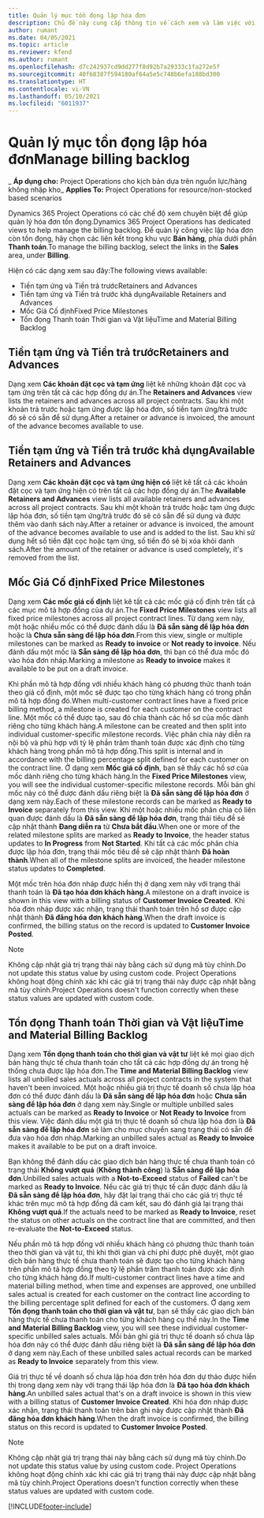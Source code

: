 ```yaml
---
title: Quản lý mục tồn đọng lập hóa đơn
description: Chủ đề này cung cấp thông tin về cách xem và làm việc với mục tồn đọng lập hóa đơn trong Project Operations.
author: rumant
ms.date: 04/05/2021
ms.topic: article
ms.reviewer: kfend
ms.author: rumant
ms.openlocfilehash: d7c242937cd9dd277f8d92b7a29333c1fa272e5f
ms.sourcegitcommit: 40f68387f594180af64a5e5c748b6efa188bd300
ms.translationtype: HT
ms.contentlocale: vi-VN
ms.lasthandoff: 05/10/2021
ms.locfileid: "6011937"
---
```

# <a name="manage-billing-backlog"></a><span data-ttu-id="1baab-103">Quản lý mục tồn đọng lập hóa đơn</span><span class="sxs-lookup"><span data-stu-id="1baab-103">Manage billing backlog</span></span>

<span data-ttu-id="1baab-104">_ **Áp dụng cho:** Project Operations cho kịch bản dựa trên nguồn lực/hàng không nhập kho</span><span class="sxs-lookup"><span data-stu-id="1baab-104">_ **Applies To:** Project Operations for resource/non-stocked based scenarios</span></span>

<span data-ttu-id="1baab-105">Dynamics 365 Project Operations có các chế độ xem chuyên biệt để giúp quản lý hóa đơn tồn đọng.</span><span class="sxs-lookup"><span data-stu-id="1baab-105">Dynamics 365 Project Operations has dedicated views to help manage the billing backlog.</span></span> <span data-ttu-id="1baab-106">Để quản lý công việc lập hóa đơn còn tồn đọng, hãy chọn các liên kết trong khu vực **Bán hàng**, phía dưới phần **Thanh toán**.</span><span class="sxs-lookup"><span data-stu-id="1baab-106">To manage the billing backlog, select the links in the **Sales** area, under **Billing**.</span></span> 

<span data-ttu-id="1baab-107">Hiện có các dạng xem sau đây:</span><span class="sxs-lookup"><span data-stu-id="1baab-107">The following views available:</span></span>

- <span data-ttu-id="1baab-108">Tiền tạm ứng và Tiền trả trước</span><span class="sxs-lookup"><span data-stu-id="1baab-108">Retainers and Advances</span></span>
- <span data-ttu-id="1baab-109">Tiền tạm ứng và Tiền trả trước khả dụng</span><span class="sxs-lookup"><span data-stu-id="1baab-109">Available Retainers and Advances</span></span>
- <span data-ttu-id="1baab-110">Mốc Giá Cố định</span><span class="sxs-lookup"><span data-stu-id="1baab-110">Fixed Price Milestones</span></span>
- <span data-ttu-id="1baab-111">Tồn đọng Thanh toán Thời gian và Vật liệu</span><span class="sxs-lookup"><span data-stu-id="1baab-111">Time and Material Billing Backlog</span></span>

## <a name="retainers-and-advances"></a><span data-ttu-id="1baab-112">Tiền tạm ứng và Tiền trả trước</span><span class="sxs-lookup"><span data-stu-id="1baab-112">Retainers and Advances</span></span>

<span data-ttu-id="1baab-113">Dạng xem **Các khoản đặt cọc và tạm ứng** liệt kê những khoản đặt cọc và tạm ứng trên tất cả các hợp đồng dự án.</span><span class="sxs-lookup"><span data-stu-id="1baab-113">The **Retainers and Advances** view lists the retainers and advances across all project contracts.</span></span> <span data-ttu-id="1baab-114">Sau khi một khoản trả trước hoặc tạm ứng được lập hóa đơn, số tiền tạm ứng/trả trước đó sẽ có sẵn để sử dụng.</span><span class="sxs-lookup"><span data-stu-id="1baab-114">After a retainer or advance is invoiced, the amount of the advance becomes available to use.</span></span>

## <a name="available-retainers-and-advances"></a><span data-ttu-id="1baab-115">Tiền tạm ứng và Tiền trả trước khả dụng</span><span class="sxs-lookup"><span data-stu-id="1baab-115">Available Retainers and Advances</span></span>

<span data-ttu-id="1baab-116">Dạng xem **Các khoản đặt cọc và tạm ứng hiện có** liệt kê tất cả các khoản đặt cọc và tạm ứng hiện có trên tất cả các hợp đồng dự án.</span><span class="sxs-lookup"><span data-stu-id="1baab-116">The **Available Retainers and Advances** view lists all available retainers and advances across all project contracts.</span></span> <span data-ttu-id="1baab-117">Sau khi một khoản trả trước hoặc tạm ứng được lập hóa đơn, số tiền tạm ứng/trả trước đó sẽ có sẵn để sử dụng và được thêm vào danh sách này.</span><span class="sxs-lookup"><span data-stu-id="1baab-117">After a retainer or advance is invoiced, the amount of the advance becomes available to use and is added to the list.</span></span> <span data-ttu-id="1baab-118">Sau khi sử dụng hết số tiền đặt cọc hoặc tạm ứng, số tiền đó sẽ bị xóa khỏi danh sách.</span><span class="sxs-lookup"><span data-stu-id="1baab-118">After the amount of the retainer or advance is used completely, it's removed from the list.</span></span>

## <a name="fixed-price-milestones"></a><span data-ttu-id="1baab-119">Mốc Giá Cố định</span><span class="sxs-lookup"><span data-stu-id="1baab-119">Fixed Price Milestones</span></span>

<span data-ttu-id="1baab-120">Dạng xem **Các mốc giá cố định** liệt kê tất cả các mốc giá cố định trên tất cả các mục mô tả hợp đồng của dự án.</span><span class="sxs-lookup"><span data-stu-id="1baab-120">The **Fixed Price Milestones** view lists all fixed price milestones across all project contract lines.</span></span> <span data-ttu-id="1baab-121">Từ dạng xem này, một hoặc nhiều mốc có thể được đánh dấu là **Đã sẵn sàng để lập hóa đơn** hoặc là **Chưa sẵn sàng để lập hóa đơn**.</span><span class="sxs-lookup"><span data-stu-id="1baab-121">From this view, single or multiple milestones can be marked as **Ready to invoice** or **Not ready to invoice**.</span></span> <span data-ttu-id="1baab-122">Nếu đánh dấu một mốc là **Sẵn sàng để lập hóa đơn**, thì bạn có thể đưa mốc đó vào hóa đơn nháp.</span><span class="sxs-lookup"><span data-stu-id="1baab-122">Marking a milestone as **Ready to invoice** makes it available to be put on a draft invoice.</span></span>

<span data-ttu-id="1baab-123">Khi phần mô tả hợp đồng với nhiều khách hàng có phương thức thanh toán theo giá cố định, một mốc sẽ được tạo cho từng khách hàng có trong phần mô tả hợp đồng đó.</span><span class="sxs-lookup"><span data-stu-id="1baab-123">When multi-customer contract lines have a fixed price billing method, a milestone is created for each customer on the contract line.</span></span> <span data-ttu-id="1baab-124">Một mốc có thể được tạo, sau đó chia thành các hồ sơ của mốc dành riêng cho từng khách hàng.</span><span class="sxs-lookup"><span data-stu-id="1baab-124">A milestone can be created and then split into individual customer-specific milestone records.</span></span> <span data-ttu-id="1baab-125">Việc phân chia này diễn ra nội bộ và phù hợp với tỷ lệ phần trăm thanh toán được xác định cho từng khách hàng trong phần mô tả hợp đồng.</span><span class="sxs-lookup"><span data-stu-id="1baab-125">This split is internal and in accordance with the billing percentage split defined for each customer on the contract line.</span></span> <span data-ttu-id="1baab-126">Ở dạng xem **Mốc giá cố định**, bạn sẽ thấy các hồ sơ của mốc dành riêng cho từng khách hàng.</span><span class="sxs-lookup"><span data-stu-id="1baab-126">In the **Fixed Price Milestones** view, you will see the individual customer-specific milestone records.</span></span> <span data-ttu-id="1baab-127">Mỗi bản ghi mốc này có thể được đánh dấu riêng biệt là **Đã sẵn sàng để lập hóa đơn** ở dạng xem này.</span><span class="sxs-lookup"><span data-stu-id="1baab-127">Each of these milestone records can be marked as **Ready to Invoice** separately from this view.</span></span> <span data-ttu-id="1baab-128">Khi một hoặc nhiều mốc phân chia có liên quan được đánh dấu là **Đã sẵn sàng để lập hóa đơn**, trạng thái tiêu đề sẽ cập nhật thành **Đang diễn ra** từ **Chưa bắt đầu**.</span><span class="sxs-lookup"><span data-stu-id="1baab-128">When one or more of the related milestone splits are marked as **Ready to Invoice**, the header status updates to **In Progress** from **Not Started**.</span></span> <span data-ttu-id="1baab-129">Khi tất cả các mốc phân chia được lập hóa đơn, trạng thái mốc tiêu đề sẽ cập nhật thành **Đã hoàn thành**.</span><span class="sxs-lookup"><span data-stu-id="1baab-129">When all of the milestone splits are invoiced, the header milestone status updates to **Completed**.</span></span>

<span data-ttu-id="1baab-130">Một mốc trên hóa đơn nháp được hiển thị ở dạng xem này với trạng thái thanh toán là **Đã tạo hóa đơn khách hàng**.</span><span class="sxs-lookup"><span data-stu-id="1baab-130">A milestone on a draft invoice is shown in this view with a billing status of **Customer Invoice Created**.</span></span> <span data-ttu-id="1baab-131">Khi hóa đơn nháp được xác nhận, trạng thái thanh toán trên hồ sơ được cập nhật thành **Đã đăng hóa đơn khách hàng**.</span><span class="sxs-lookup"><span data-stu-id="1baab-131">When the draft invoice is confirmed, the billing status on the record is updated to **Customer Invoice Posted**.</span></span> 

> [!NOTE] 
> <span data-ttu-id="1baab-132">Không cập nhật giá trị trạng thái này bằng cách sử dụng mã tùy chỉnh.</span><span class="sxs-lookup"><span data-stu-id="1baab-132">Do not update this status value by using custom code.</span></span> <span data-ttu-id="1baab-133">Project Operations không hoạt động chính xác khi các giá trị trạng thái này được cập nhật bằng mã tùy chỉnh.</span><span class="sxs-lookup"><span data-stu-id="1baab-133">Project Operations doesn't function correctly when these status values are updated with custom code.</span></span>

## <a name="time-and-material-billing-backlog"></a><span data-ttu-id="1baab-134">Tồn đọng Thanh toán Thời gian và Vật liệu</span><span class="sxs-lookup"><span data-stu-id="1baab-134">Time and Material Billing Backlog</span></span>

<span data-ttu-id="1baab-135">Dạng xem **Tồn đọng thanh toán cho thời gian và vật tư** liệt kê mọi giao dịch bán hàng thực tế chưa thanh toán cho tất cả các hợp đồng dự án trong hệ thống chưa được lập hóa đơn.</span><span class="sxs-lookup"><span data-stu-id="1baab-135">The **Time and Material Billing Backlog** view lists all unbilled sales actuals across all project contracts in the system that haven't been invoiced.</span></span> <span data-ttu-id="1baab-136">Một hoặc nhiều giá trị thực tế doanh số chưa lập hóa đơn có thể được đánh dấu là **Đã sẵn sàng để lập hóa đơn** hoặc **Chưa sẵn sàng để lập hóa đơn** ở dạng xem này.</span><span class="sxs-lookup"><span data-stu-id="1baab-136">Single or multiple unbilled sales actuals can be marked as **Ready to Invoice** or **Not Ready to Invoice** from this view.</span></span> <span data-ttu-id="1baab-137">Việc đánh dấu một giá trị thực tế doanh số chưa lập hóa đơn là **Đã sẵn sàng để lập hóa đơn** sẽ làm cho mục chuyển sang trạng thái có sẵn để đưa vào hóa đơn nháp.</span><span class="sxs-lookup"><span data-stu-id="1baab-137">Marking an unbilled sales actual as **Ready to Invoice** makes it available to be put on a draft invoice.</span></span>

<span data-ttu-id="1baab-138">Bạn không thể đánh dấu các giao dịch bán hàng thực tế chưa thanh toán có trạng thái **Không vượt quá** (**Không thành công**) là **Sẵn sàng để lập hóa đơn**.</span><span class="sxs-lookup"><span data-stu-id="1baab-138">Unbilled sales actuals with a **Not-to-Exceed** status of **Failed** can't be marked as **Ready to Invoice**.</span></span> <span data-ttu-id="1baab-139">Nếu các giá trị thực tế cần được đánh dấu là **Đã sẵn sàng để lập hóa đơn**, hãy đặt lại trạng thái cho các giá trị thực tế khác trên mục mô tả hợp đồng đã cam kết, sau đó đánh giá lại trạng thái **Không vượt quá**.</span><span class="sxs-lookup"><span data-stu-id="1baab-139">If the actuals need to be marked as **Ready to Invoice**, reset the status on other actuals on the contract line that are committed, and then re-evaluate the **Not-to-Exceed** status.</span></span>

<span data-ttu-id="1baab-140">Nếu phần mô tả hợp đồng với nhiều khách hàng có phương thức thanh toán theo thời gian và vật tư, thì khi thời gian và chi phí được phê duyệt, một giao dịch bán hàng thực tế chưa thanh toán sẽ được tạo cho từng khách hàng trên phần mô tả hợp đồng theo tỷ lệ phần trăm thanh toán được xác định cho từng khách hàng đó.</span><span class="sxs-lookup"><span data-stu-id="1baab-140">If multi-customer contract lines have a time and material billing method, when time and expenses are approved, one unbilled sales actual is created for each customer on the contract line according to the billing percentage split defined for each of the customers.</span></span> <span data-ttu-id="1baab-141">Ở dạng xem **Tồn đọng thanh toán cho thời gian và vật tư**, bạn sẽ thấy các giao dịch bán hàng thực tế chưa thanh toán cho từng khách hàng cụ thể này.</span><span class="sxs-lookup"><span data-stu-id="1baab-141">In the **Time and Material Billing Backlog** view, you will see these individual customer-specific unbilled sales actuals.</span></span> <span data-ttu-id="1baab-142">Mỗi bản ghi giá trị thực tế doanh số chưa lập hóa đơn này có thể được đánh dấu riêng biệt là **Đã sẵn sàng để lập hóa đơn** ở dạng xem này.</span><span class="sxs-lookup"><span data-stu-id="1baab-142">Each of these unbilled sales actual records can be marked as **Ready to Invoice** separately from this view.</span></span>

<span data-ttu-id="1baab-143">Giá trị thực tế về doanh số chưa lập hóa đơn trên hóa đơn dự thảo được hiển thị trong dạng xem này với trạng thái lập hóa đơn là **Đã tạo hóa đơn khách hàng**.</span><span class="sxs-lookup"><span data-stu-id="1baab-143">An unbilled sales actual that's on a draft invoice is shown in this view with a billing status of **Customer Invoice Created**.</span></span> <span data-ttu-id="1baab-144">Khi hóa đơn nháp được xác nhận, trạng thái thanh toán trên bản ghi này được cập nhật thành **Đã đăng hóa đơn khách hàng**.</span><span class="sxs-lookup"><span data-stu-id="1baab-144">When the draft invoice is confirmed, the billing status on this record is updated to **Customer Invoice Posted**.</span></span> 

> [!NOTE] 
> <span data-ttu-id="1baab-145">Không cập nhật giá trị trạng thái này bằng cách sử dụng mã tùy chỉnh.</span><span class="sxs-lookup"><span data-stu-id="1baab-145">Do not update this status value by using custom code.</span></span> <span data-ttu-id="1baab-146">Project Operations không hoạt động chính xác khi các giá trị trạng thái này được cập nhật bằng mã tùy chỉnh.</span><span class="sxs-lookup"><span data-stu-id="1baab-146">Project Operations doesn't function correctly when these status values are updated with custom code.</span></span>


[!INCLUDE[footer-include](../includes/footer-banner.md)]
